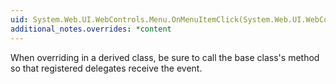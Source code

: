 ```yaml
---
uid: System.Web.UI.WebControls.Menu.OnMenuItemClick(System.Web.UI.WebControls.MenuEventArgs)
additional_notes.overrides: *content
---
```


<p>When overriding <xref href="System.Web.UI.WebControls.Menu.OnMenuItemClick(System.Web.UI.WebControls.MenuEventArgs)"></xref> in a derived class, be sure to call the base class's <xref href="System.Web.UI.WebControls.Menu.OnMenuItemClick(System.Web.UI.WebControls.MenuEventArgs)"></xref> method so that registered delegates receive the event.</p>


